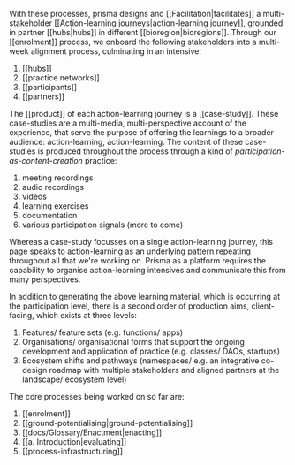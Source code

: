 With these processes, prisma designs and [[Facilitation|facilitates]] a multi-stakeholder [[Action-learning journeys|action-learning journey]], grounded in partner [[hubs|hubs]] in different [[bioregion|bioregions]]. Through our [[enrolment]] process, we onboard the following stakeholders into a multi-week alignment process, culminating in an intensive:

1. [[hubs]]
2. [[practice networks]]
3. [[participants]]
4. [[partners]]

The [[product]] of each action-learning journey is a [[case-study]]. These case-studies are a multi-media, multi-perspective account of the experience, that serve the purpose of offering the learnings to a broader audience: action-learning, action-learning. The content of these case-studies is produced throughout the process through a kind of *participation-as-content-creation* practice:

1. meeting recordings
2. audio recordings
3. videos
4. learning exercises
5. documentation
6. various participation signals (more to come)

Whereas a case-study focusses on a single action-learning journey, this page speaks to action-learning as an underlying pattern repeating throughout all that we're working on. Prisma as a platform requires the capability to organise action-learning intensives and communicate this from many perspectives. 



In addition to generating the above learning material, which is occurring at the participation level, there is a second order of production aims, client-facing, which exists at three levels:

1. Features/ feature sets (e.g. functions/ apps)
2. Organisations/ organisational forms that support the ongoing development and application of practice (e.g. classes/ DAOs, startups)
3. Ecosystem shifts and pathways (namespaces/ e.g. an integrative co-design roadmap with multiple stakeholders and aligned partners at the landscape/ ecosystem level)

The core processes being worked on so far are:

1. [[enrolment]]
2. [[ground-potentialising|ground-potentialising]]
3. [[docs/Glossary/Enactment|enacting]]
4. [[a. Introduction|evaluating]]
5. [[process-infrastructuring]]